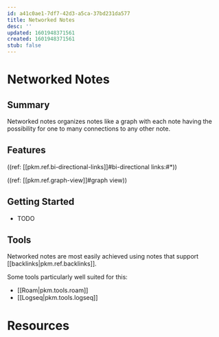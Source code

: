 ```yaml
---
id: a41c0ae1-7df7-42d3-a5ca-37bd231da577
title: Networked Notes
desc: ''
updated: 1601948371561
created: 1601948371561
stub: false
---
```


# Networked Notes

## Summary

Networked notes organizes notes like a graph with each note having the possibility for one to many connections to any other note. 

## Features
((ref: [[pkm.ref.bi-directional-links]]#bi-directional links:#*))

((ref: [[pkm.ref.graph-view]]#graph view))

## Getting Started

- TODO

## Tools

Networked notes are most easily achieved using notes that support [[backlinks|pkm.ref.backlinks]].

Some tools particularly well suited for this:
- [[Roam|pkm.tools.roam]]
- [[Logseq|pkm.tools.logseq]]

# Resources
